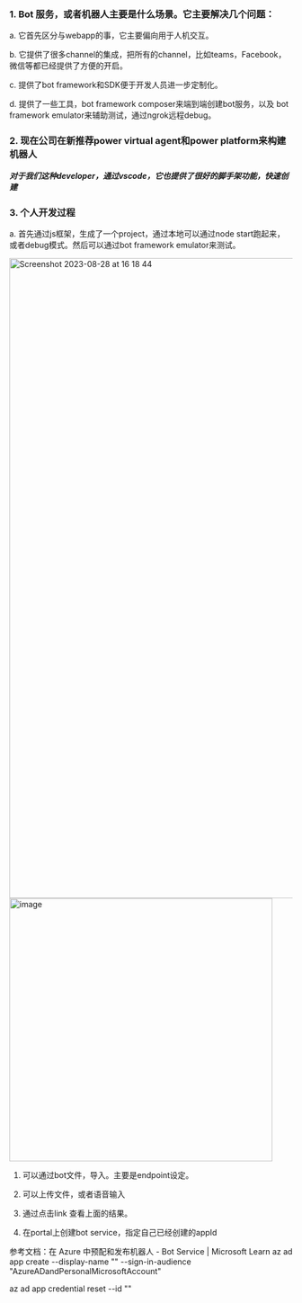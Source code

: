 ### 1. Bot 服务，或者机器人主要是什么场景。它主要解决几个问题：

a.	它首先区分与webapp的事，它主要偏向用于人机交互。

b.	它提供了很多channel的集成，把所有的channel，比如teams，Facebook，微信等都已经提供了方便的开启。

c.	提供了bot framework和SDK便于开发人员进一步定制化。

d.	提供了一些工具，bot framework composer来端到端创建bot服务，以及 bot framework emulator来辅助测试，通过ngrok远程debug。

### 2.	现在公司在新推荐power virtual agent和power platform来构建机器人

***对于我们这种developer，通过vscode，它也提供了很好的脚手架功能，快速创建***


### 3.	个人开发过程

a.	首先通过js框架，生成了一个project，通过本地可以通过node start跑起来，或者debug模式。然后可以通过bot framework emulator来测试。

<img width="1139" alt="Screenshot 2023-08-28 at 16 18 44" src="https://github.com/huqianghui/Azure-Cognitive-Search-Azure-OpenAI-Accelerator/assets/7360524/fe555e83-cc2e-4610-970a-6f48438ad1b6">

<img width="468" alt="image" src="https://github.com/huqianghui/Azure-Cognitive-Search-Azure-OpenAI-Accelerator/assets/7360524/f557c00e-6ff6-4a55-9c13-a6c509436481">

1.	可以通过bot文件，导入。主要是endpoint设定。
   
2.	可以上传文件，或者语音输入
   
3.	通过点击link 查看上面的结果。


4.	在portal上创建bot service，指定自己已经创建的appId 

参考文档：在 Azure 中预配和发布机器人 - Bot Service | Microsoft Learn
az ad app create --display-name "<app-registration-display-name>" --sign-in-audience "AzureADandPersonalMicrosoftAccount"

az ad app credential reset --id "<appId>"



